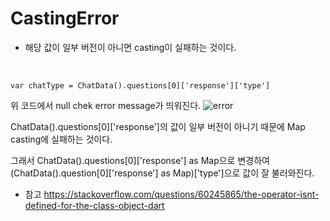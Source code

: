 # CastingError
- 해당 값이 일부 버전이 아니면 casting이 실패하는 것이다.
<br>

```
var chatType = ChatData().questions[0]['response']['type']
```
위 코드에서 null chek error message가 띄워진다. 
![error](https://user-images.githubusercontent.com/90611410/180164446-065459ba-fe53-417a-8ec7-c52a316b9fe4.PNG)


ChatData().questions[0]['response']의 값이 일부 버전이 아니기 때문에 Map casting에 실패하는 것이다.

그래서 ChatData().questions[0]['response'] as Map으로 변경하여
(ChatData().question[0]['response'] as Map)['type']으로 값이 잘 불러와진다. 
<br>

- 참고
https://stackoverflow.com/questions/60245865/the-operator-isnt-defined-for-the-class-object-dart
